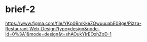 # brief-2
https://www.figma.com/file/YKp0BmKkeZQwuuuabE08ge/Pizza-Restaurant-Web-Design?type=design&node-id=0%3A1&mode=design&t=shAOukYIrEOxhZoD-1
